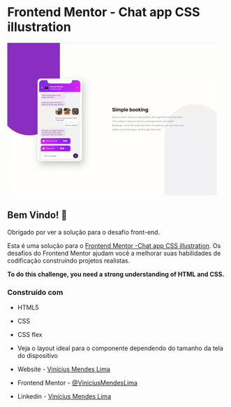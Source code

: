 # Frontend Mentor - Chat app CSS illustration

![Design preview for the Chat app CSS illustration coding challenge](src/images/tela-projeto.gif)

## Bem Vindo! 👋

Obrigado por ver a solução para o desafio front-end.


Esta é uma solução para o [Frontend Mentor -Chat app CSS illustration](https://www.frontendmentor.io/challenges/chat-app-css-illustration-O5auMkFqY). Os desafios do Frontend Mentor ajudam você a melhorar suas habilidades de codificação construindo projetos realistas.

**To do this challenge, you need a strong understanding of HTML and CSS.**

### Construído com

- HTML5
- CSS
- CSS flex

- Veja o layout ideal para o componente dependendo do tamanho da tela do dispositivo


- Website - [Vinícius Mendes Lima](https://viniciusml.vercel.app/)
- Frontend Mentor - [@ViniciusMendesLima](https://www.frontendmentor.io/profile/ViniciusMendesLima)
- Linkedin - [Vinícius Mendes Lima](www.linkedin.com/in/vinicius-mendes-lima)